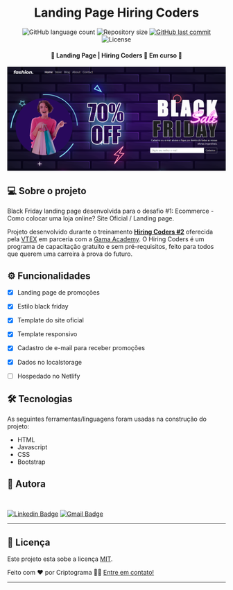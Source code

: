 <h1 align="center">
    Landing Page Hiring Coders
</h1>


<p align="center">
  <img alt="GitHub language count" src="https://img.shields.io/github/languages/count/Criptograma-1/Landing-Page-Hiring-Coders?color=%2304D361" />
  <img alt="Repository size" src="https://img.shields.io/github/repo-size/Criptograma-1/Landing-Page-Hiring-Coders" />
  <a href="https://github.com/Criptograma-1/Landing-Page-Hiring-Coders/commits/master">
    <img alt="GitHub last commit" src="https://img.shields.io/github/last-commit/Criptograma-1/Landing-Page-Hiring-Coders" />
  </a>
  <img alt="License" src="https://img.shields.io/badge/license-MIT-brightgreen" />  
 </p>
 

<h4 align="center"> 
	🚧  Landing Page | Hiring Coders 🚀 Em curso  🚧
</h4>

<img alt="GamePlay" title="#GamePlay" src="./readme-src/LandingPage.png"  />


## 💻 Sobre o projeto

Black Friday landing page desenvolvida para o desafio #1: Ecommerce - Como colocar uma loja online? Site Oficial / Landing page.


Projeto desenvolvido durante o treinamento [**Hiring Coders #2**](https://www.hiringcoders.com.br/) oferecida pela [VTEX](https://vtex.com/br-pt/) em parceria com a [Gama Academy](https://www.gama.academy/).
O Hiring Coders é um programa de capacitação gratuito e sem pré-requisitos, feito para todos que querem uma carreira à prova do futuro.


## ⚙️ Funcionalidades

- [x] Landing page de promoções
- [x] Estilo black friday
- [x] Template do site oficial
- [x] Template responsivo
- [x] Cadastro de e-mail para receber promoções 
- [x] Dados no localstorage
- [ ] Hospedado no Netlify


## 🛠 Tecnologias

As seguintes ferramentas/linguagens foram usadas na construção do projeto:

- HTML
- Javascript
- CSS
- Bootstrap

## 🦸 Autora

<a href="https://app.rocketseat.com.br/me/andresa-cristina-01103">
 <img style="border-radius: 50%;" src="https://avatars.githubusercontent.com/u/81261737?v=4" width="100px;" alt=""/>
 <br />

 [![Linkedin Badge](https://img.shields.io/badge/-Andresa-blue?style=flat-square&logo=Linkedin&logoColor=white&link=https://www.linkedin.com/in/andresa-cristina/)](https://www.linkedin.com/in/andresa-cristina/) 
[![Gmail Badge](https://img.shields.io/badge/-andresa.info@gmail.com-c14438?style=flat-square&logo=Gmail&logoColor=white&link=mailto:andresa.info@gmail.com)](mailto:andresa.info@gmail.com)

---

## 📝 Licença

Este projeto esta sobe a licença [MIT](./LICENSE).

Feito com ❤️ por Criptograma 👋🏽 [Entre em contato!](https://www.linkedin.com/in/andresa-cristina/)

---
